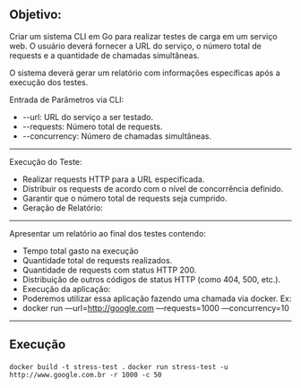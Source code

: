 ## Objetivo:

Criar um sistema CLI em Go para realizar testes de carga em um serviço web. O usuário deverá fornecer a URL do serviço, o número total de requests e a quantidade de chamadas simultâneas.

O sistema deverá gerar um relatório com informações específicas após a execução dos testes.

Entrada de Parâmetros via CLI:

- --url: URL do serviço a ser testado.
- --requests: Número total de requests.
- --concurrency: Número de chamadas simultâneas.

---

Execução do Teste:

- Realizar requests HTTP para a URL especificada.
- Distribuir os requests de acordo com o nível de concorrência definido.
- Garantir que o número total de requests seja cumprido.
- Geração de Relatório:

---

Apresentar um relatório ao final dos testes contendo:

- Tempo total gasto na execução
- Quantidade total de requests realizados.
- Quantidade de requests com status HTTP 200.
- Distribuição de outros códigos de status HTTP (como 404, 500, etc.).
- Execução da aplicação:
- Poderemos utilizar essa aplicação fazendo uma chamada via docker. Ex:
- docker run <sua imagem docker> —url=http://google.com —requests=1000 —concurrency=10

---

## Execução

`docker build -t stress-test .`
`docker run stress-test -u http://www.google.com.br -r 1000 -c 50`
